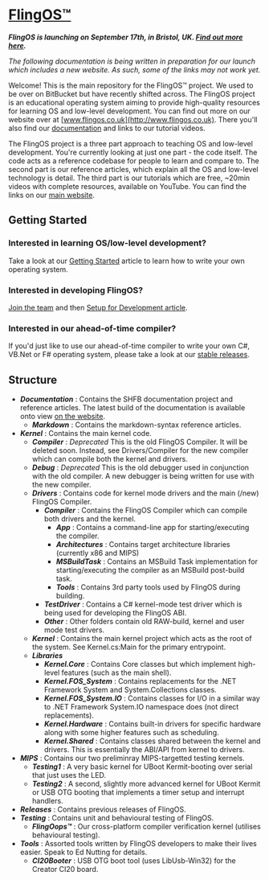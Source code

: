 # [FlingOS™](http://www.flingos.co.uk)

***FlingOS is launching on September 17th, in Bristol, UK. [Find out more here](http://www.flingos.co.uk).***

*The following documentation is being written in preparation for our launch which includes a new website. As such, some of the links may not work yet.*

Welcome! This is the main repository for the FlingOS™ project. We used to be over on BitBucket but have recently shifted across. 
The FlingOS project is an educational operating system aiming to provide high-quality resources for learning OS and low-level development. You can find out more on our website over at [www.flingos.co.uk](http://www.flingos.co.uk). There you'll also find our [documentation](http://www.flingos.co.uk/docs/) and links to our tutorial videos.

The FlingOS project is a three part approach to teaching OS and low-level development. You're currently looking at just one part - the code itself. The code acts as a reference codebase for people to learn and compare to. The second part is our reference articles, which explain all the OS and low-level technology is detail. The third part is our tutorials which are free, ~20min videos with complete resources, available on YouTube. You can find the links on our [main website](http://www.flingos.co.uk).

## Getting Started

### Interested in learning OS/low-level development?
Take a look at our [Getting Started](http://www.flingos.co.uk/docs/reference/Getting-Started) article to learn how to write your own operating system.

### Interested in developing FlingOS?

[Join the team](http://www.flingos.co.uk/Develop#Join-the-team) and then [Setup for Development article](http://www.flingos.co.uk/docs/reference/FlingOS).

### Interested in our ahead-of-time compiler?

If you'd just like to use our ahead-of-time compiler to write your own C#, VB.Net or F# operating system, please take a look at our [stable releases](http://www.flingos.co.uk/releases).

## Structure

- ***Documentation*** : Contains the SHFB documentation project and reference articles. The latest build of the documentation is available onto view [on the website](http://www.flingos.co.uk/docs).
  - ***Markdown*** : Contains the markdown-syntax reference articles.
- ***Kernel*** : Contains the main kernel code.
  - ***Compiler*** : *Deprecated* This is the old FlingOS Compiler. It will be deleted soon. Instead, see Drivers/Compiler for the new compiler which can compile both the kernel and drivers.
  - ***Debug*** : *Deprecated* This is the old debugger used in conjunction with the old compiler. A new debugger is being written for use with the new compiler.
  - ***Drivers*** : Contains code for kernel mode drivers and the main (/new) FlingOS Compiler.
    - ***Compiler*** : Contains the FlingOS Compiler which can compile both drivers and the kernel.
      - ***App*** : Contains a command-line app for starting/executing the compiler.
      - ***Architectures*** : Contains target architecture libraries (currently x86 and MIPS)
      - ***MSBuildTask*** : Contains an MSBuild Task implementation for starting/executing the compiler as an MSBuild post-build task.
      - ***Tools*** : Contains 3rd party tools used by FlingOS during building.
    - ***TestDriver*** : Contains a C# kernel-mode test driver which is being used for developing the FlingOS ABI.
    - ***Other*** : Other folders contain old RAW-build, kernel and user mode test drivers.
  - ***Kernel*** : Contains the main kernel project which acts as the root of the system. See Kernel.cs:Main for the primary entrypoint.
  - ***Libraries***
    - ***Kernel.Core*** : Contains Core classes but which implement high-level features (such as the main shell).
    - ***Kernel.FOS_System*** : Contains replacements for the .NET Framework System and System.Collections classes.
    - ***Kernel.FOS_System.IO*** : Contains classes for I/O in a similar way to .NET Framework System.IO namespace does (not direct replacements).
    - ***Kernel.Hardware*** : Contains built-in drivers for specific hardware along with some higher features such as scheduling.
    - ***Kernel.Shared*** : Contains classes shared between the kernel and drivers. This is essentially the ABI/API from kernel to drivers.
- ***MIPS*** : Contains our two preliminray MIPS-targetted testing kernels. 
  - ***Testing1*** : A very basic kernel for UBoot Kermit-booting over serial that just uses the LED.
  - ***Testing2*** : A second, slightly more advanced kernel for UBoot Kermit or USB OTG booting that implements a timer setup and interrupt handlers.
- ***Releases*** : Contains previous releases of FlingOS. 
- ***Testing*** : Contains unit and behavioural testing of FlingOS.
  - ***FlingOops™*** : Our cross-platform compiler verification kernel (utilises behavioural testing).
- ***Tools*** : Assorted tools written by FlingOS developers to make their lives easier. Speak to Ed Nutting for details.
  - ***CI20Booter*** : USB OTG boot tool (uses LibUsb-Win32) for the Creator CI20 board.

